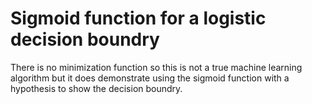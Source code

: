 # Sigmoid function for a logistic decision boundry

There is no minimization function so this is not a true machine learning algorithm but it does demonstrate using the sigmoid function with a hypothesis to show the decision boundry.
